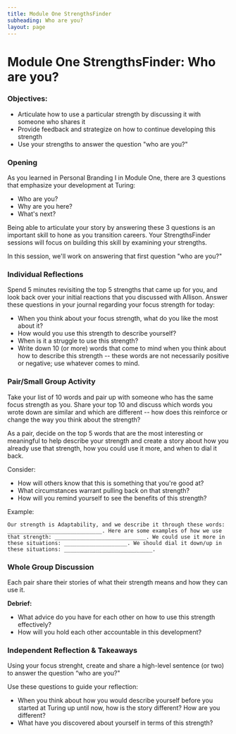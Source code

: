 ```yaml
---
title: Module One StrengthsFinder
subheading: Who are you?
layout: page
---
```



# Module One StrengthsFinder: Who are you?

### Objectives:

* Articulate how to use a particular strength by discussing it with someone who shares it
* Provide feedback and strategize on how to continue developing this strength
* Use your strengths to answer the question "who are you?"

### Opening
As you learned in Personal Branding I in Module One, there are 3 questions that emphasize your development at Turing:

* Who are you?
* Why are you here?
* What's next?

Being able to articulate your story by answering these 3 questions is an important skill to hone as you transition careers. Your StrengthsFinder sessions will focus on building this skill by examining your strengths.

In this session, we'll work on answering that first question "who are you?" 

### Individual Reflections
Spend 5 minutes revisiting the top 5 strengths that came up for you, and look back over your initial reactions that you discussed with Allison. Answer these questions in your journal regarding your focus strength for today:

* When you think about your focus strength, what do you like the most about it? 
* How would you use this strength to describe yourself?
* When is it a struggle to use this strength?
* Write down 10 (or more) words that come to mind when you think about how to describe this strength -- these words are not necessarily positive or negative; use whatever comes to mind. 

### Pair/Small Group Activity
Take your list of 10 words and pair up with someone who has the same focus strength as you. Share your top 10 and discuss which words you wrote down are similar and which are different -- how does this reinforce or change the way you think about the strength?

As a pair, decide on the top 5 words that are the most interesting or meaningful to help describe your strength and create a story about how you already use that strength, how you could use it more, and when to dial it back. 

Consider:

* How will others know that this is something that you're good at?
* What circumstances warrant pulling back on that strength?
* How will you remind yourself to see the benefits of this strength?

Example:

    Our strength is Adaptability, and we describe it through these words: ______________________________. Here are some examples of how we use that strength: _____________________________. We could use it more in these situations: ____________________. We should dial it down/up in these situations: ____________________________.

### Whole Group Discussion
Each pair share their stories of what their strength means and how they can use it. 

**Debrief:**

* What advice do you have for each other on how to use this strength effectively?
* How will you hold each other accountable in this development?

### Independent Reflection & Takeaways
Using your focus strenght, create and share a high-level sentence (or two) to answer the question “who are you?"

Use these questions to guide your reflection:

* When you think about how you would describe yourself before you started at Turing up until now, how is the story different? How are you different?
* What have you discovered about yourself in terms of this strength?


